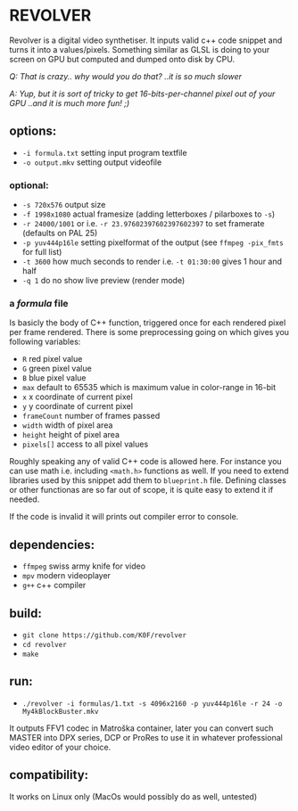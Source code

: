 # REVOLVER

  Revolver is a digital video synthetiser. It inputs valid c++ code snippet and turns it into a values/pixels. Something similar as GLSL is doing to your screen on GPU but computed and dumped onto disk by CPU. 

  _Q: That is crazy.. why would you do that? ..it is so much slower_
  
  _A: Yup, but it is sort of tricky to get 16-bits-per-channel pixel out of your GPU ..and it is much more fun! ;)_

## options:

  - ```-i formula.txt``` setting input program textfile
  - ```-o output.mkv``` setting output videofile

### optional:

  - ```-s 720x576``` output size
  - ```-f 1998x1080``` actual framesize (adding letterboxes / pilarboxes to ```-s```)
  - ```-r 24000/1001``` or i.e. ```-r 23.97602397602397602397``` to set framerate (defaults on PAL 25)
  - ```-p yuv444p16le``` setting pixelformat of the output (see ```ffmpeg -pix_fmts``` for full list)
  - ```-t 3600``` how much seconds to render i.e. ```-t 01:30:00``` gives 1 hour and half
  - ```-q 1``` do no show live preview (render mode)


### a _formula_ file
  
  Is basicly the body of C++ function, triggered once for each rendered pixel per frame rendered. There is some preprocessing going on which gives you following variables:

  - ```R``` red pixel value
  - ```G``` green pixel value
  - ```B``` blue pixel value
  - ```max``` default to 65535 which is maximum value in color-range in 16-bit
  - ```x``` x coordinate of current pixel
  - ```y``` y coordinate of current pixel
  - ```frameCount``` number of frames passed
  - ```width``` width of pixel area
  - ```height``` height of pixel area
  - ```pixels[]``` access to all pixel values

  Roughly speaking any of valid C++ code is allowed here. For instance you can use math i.e. including ```<math.h>``` functions as well. If you need to extend libraries used by this snippet add them to ```blueprint.h``` file. Defining classes or other functionas are so far out of scope, it is quite easy to extend it if needed.

  If the code is invalid it will prints out compiler error to console.

## dependencies:

  - ```ffmpeg``` swiss army knife for video
  - ```mpv``` modern videoplayer
  - ```g++``` c++ compiler

## build:

  - ```git clone https://github.com/K0F/revolver```
  - ```cd revolver```
  - ```make```

## run:

  - ```./revolver -i formulas/1.txt -s 4096x2160 -p yuv444p16le -r 24 -o My4kBlockBuster.mkv```
 
  It outputs FFV1 codec in Matroška container, later you can convert such MASTER into DPX series, DCP or ProRes to use it in whatever professional video editor of your choice.

## compatibility:

  It works on Linux only (MacOs would possibly do as well, untested)
